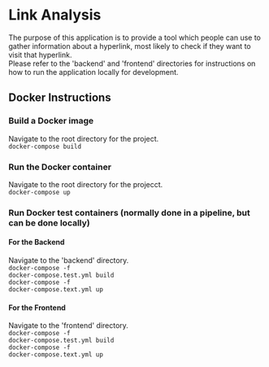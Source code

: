 # Link Analysis
The purpose of this application is to provide a tool which people can use to gather information about a hyperlink, most likely to check if they want to visit that hyperlink.<br>
Please refer to the 'backend' and 'frontend' directories for instructions on how to run the application locally for development.<br>
## Docker Instructions
### Build a Docker image
Navigate to the root directory for the project.<br>
<code>docker-compose build</code><br>
### Run the Docker container
Navigate to the root directory for the projecct.<br>
<code>docker-compose up</code><br>
### Run Docker test containers (normally done in a pipeline, but can be done locally)
#### For the Backend
Navigate to the 'backend' directory.<br>
<code>docker-compose -f docker-compose.test.yml build</code><br>
<code>docker-compose -f docker-compose.text.yml up</code><br>
#### For the Frontend
Navigate to the 'frontend' directory.<br>
<code>docker-compose -f docker-compose.test.yml build</code><br>
<code>docker-compose -f docker-compose.text.yml up</code><br>
